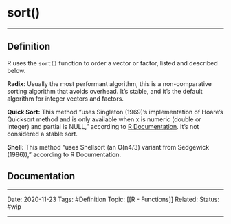 # sort()

---
## Definition
R uses the `sort()` function to order a vector or factor, listed and described below.

**Radix**: Usually the most performant algorithm, this is a non-comparative sorting algorithm that avoids overhead. It’s stable, and it’s the default algorithm for integer vectors and factors. 

**Quick Sort:** This method “uses Singleton (1969)’s implementation of Hoare’s Quicksort method and is only available when x is numeric (double or integer) and partial is NULL,” according to [R Documentation](https://www.rdocumentation.org/packages/base/versions/3.5.1/topics/sort). It’s not considered a stable sort.

**Shell:** This method “uses Shellsort (an O(n4/3) variant from Sedgewick (1986)),” according to R Documentation.

## Documentation
<!-- Link to wiki or youtube video-->


---
Date: 2020-11-23
Tags: #Definition
Topic: [[R - Functions]]
Related:
Status: #wip

---